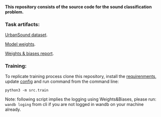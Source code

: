 #### This repository consists of the source code for the sound classification problem.

### Task artifacts:

[UrbanSound dataset](https://urbansounddataset.weebly.com/urbansound8k.html).

[Model weights](src/artifacts/epoch23.ckpt).

[Weights & biases report](https://wandb.ai/daryoou_sh/sound-classification/reports/UrbanSound-cross-validation--VmlldzoxNjgyMTkz).

### Training:
To replicate training process clone this repository, install the [requirenments](requirenments.txt), update [config](src/config.yaml) and run command from the command line: 

    python3 -m src.train
    
Note: following script implies the logging using Weights&Biases, please run: `wandb loging` from cli if you are not logged in wandb on your machine already.
